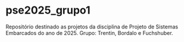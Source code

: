 # pse2025_grupo1
Repositório destinado as projetos da disciplina de Projeto de Sistemas Embarcados do ano de 2025. Grupo: Trentin, Bordalo e Fuchshuber.
